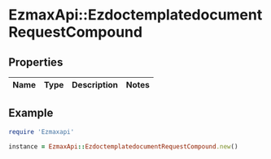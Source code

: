 # EzmaxApi::EzdoctemplatedocumentRequestCompound

## Properties

| Name | Type | Description | Notes |
| ---- | ---- | ----------- | ----- |

## Example

```ruby
require 'Ezmaxapi'

instance = EzmaxApi::EzdoctemplatedocumentRequestCompound.new()
```

